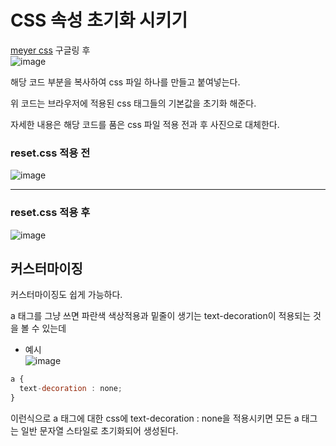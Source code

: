 # CSS 속성 초기화 시키기

[meyer css](https://meyerweb.com/eric/tools/css/reset/) 
구글링 후   
![image](https://user-images.githubusercontent.com/61656046/127769990-ea9044ce-019f-43b0-9a66-99a64a875dc6.png)

해당 코드 부분을 복사하여 css 파일 하나를 만들고 붙여넣는다.

위 코드는 브라우저에 적용된 css 태그들의 기본값을 초기화 해준다.

자세한 내용은 해당 코드를 품은 css 파일 적용 전과 후 사진으로 대체한다.


### reset.css 적용 전
![image](https://user-images.githubusercontent.com/61656046/127769960-28953a2c-1485-4fe6-aa99-31e026d5555b.png)

---


### reset.css 적용 후
![image](https://user-images.githubusercontent.com/61656046/127769968-336577a1-6a63-4936-b025-d08f946bb9ce.png)

## 커스터마이징 
커스터마이징도 쉽게 가능하다.

a 태그를 그냥 쓰면 파란색 색상적용과 밑줄이 생기는 text-decoration이 적용되는 것을 볼 수 있는데   
* 예시   
![image](https://user-images.githubusercontent.com/61656046/127770057-1f30eccf-679c-4ba6-a40f-548f5cae4b51.png)
```javascript
a {
  text-decoration : none;
}
```
이런식으로 a 태그에 대한 css에 text-decoration : none을 적용시키면 모든 a 태그는 일반 문자열 스타일로 초기화되어 생성된다.
